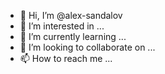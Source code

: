 - 👋 Hi, I’m @alex-sandalov
- 👀 I’m interested in ...
- 🌱 I’m currently learning ...
- 💞️ I’m looking to collaborate on ...
- 📫 How to reach me ...

<!---
alex-sandalov/alex-sandalov is a ✨ special ✨ repository because its `README.md` (this file) appears on your GitHub profile.
You can click the Preview link to take a look at your changes.
--->
